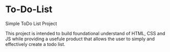 # To-Do-List
Simple ToDo List Project

This project is intended to build foundational understand of HTML, CSS and JS while providing a usefule product that allows the user to simply and effectively create a todo list.